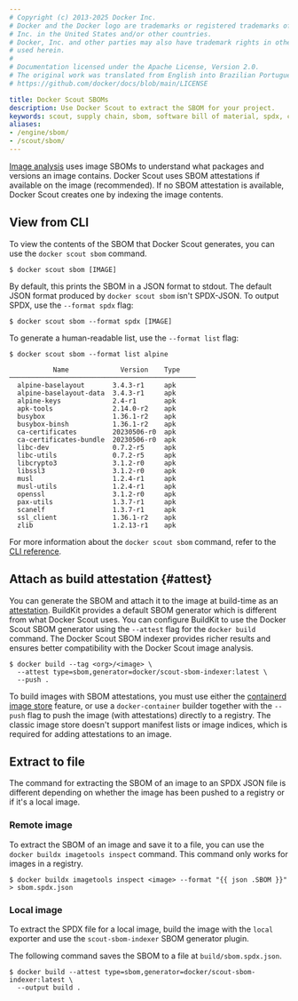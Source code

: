 ```yaml
---
# Copyright (c) 2013-2025 Docker Inc.
# Docker and the Docker logo are trademarks or registered trademarks of Docker,
# Inc. in the United States and/or other countries.
# Docker, Inc. and other parties may also have trademark rights in other terms
# used herein.
#
# Documentation licensed under the Apache License, Version 2.0.
# The original work was translated from English into Brazilian Portuguese.
# https://github.com/docker/docs/blob/main/LICENSE

title: Docker Scout SBOMs
description: Use Docker Scout to extract the SBOM for your project.
keywords: scout, supply chain, sbom, software bill of material, spdx, cli, attestations, file
aliases:
- /engine/sbom/
- /scout/sbom/
---
```

[Image analysis](/manuals/scout/explore/analysis.md) uses image SBOMs to understand what packages and versions an image contains.
Docker Scout uses SBOM attestations if available on the image (recommended).
If no SBOM attestation is available, Docker Scout creates one by indexing the image contents.

## View from CLI

To view the contents of the SBOM that Docker Scout generates, you can use the
`docker scout sbom` command.

```console
$ docker scout sbom [IMAGE]
```

By default, this prints the SBOM in a JSON format to stdout.
The default JSON format produced by `docker scout sbom` isn't SPDX-JSON.
To output SPDX, use the `--format spdx` flag:

```console
$ docker scout sbom --format spdx [IMAGE]
```

To generate a human-readable list, use the `--format list` flag:

```console
$ docker scout sbom --format list alpine

           Name             Version    Type
───────────────────────────────────────────────
  alpine-baselayout       3.4.3-r1     apk
  alpine-baselayout-data  3.4.3-r1     apk
  alpine-keys             2.4-r1       apk
  apk-tools               2.14.0-r2    apk
  busybox                 1.36.1-r2    apk
  busybox-binsh           1.36.1-r2    apk
  ca-certificates         20230506-r0  apk
  ca-certificates-bundle  20230506-r0  apk
  libc-dev                0.7.2-r5     apk
  libc-utils              0.7.2-r5     apk
  libcrypto3              3.1.2-r0     apk
  libssl3                 3.1.2-r0     apk
  musl                    1.2.4-r1     apk
  musl-utils              1.2.4-r1     apk
  openssl                 3.1.2-r0     apk
  pax-utils               1.3.7-r1     apk
  scanelf                 1.3.7-r1     apk
  ssl_client              1.36.1-r2    apk
  zlib                    1.2.13-r1    apk
```

For more information about the `docker scout sbom` command, refer to the [CLI
reference](/reference/cli/docker/scout/sbom.md).

## Attach as build attestation {#attest}

You can generate the SBOM and attach it to the image at build-time as an
[attestation](/manuals/build/metadata/attestations/_index.md). BuildKit provides a default
SBOM generator which is different from what Docker Scout uses.
You can configure BuildKit to use the Docker Scout SBOM generator
using the `--attest` flag for the `docker build` command.
The Docker Scout SBOM indexer provides richer results
and ensures better compatibility with the Docker Scout image analysis.

```console
$ docker build --tag <org>/<image> \
  --attest type=sbom,generator=docker/scout-sbom-indexer:latest \
  --push .
```

To build images with SBOM attestations, you must use either the [containerd
image store](/manuals/desktop/features/containerd.md) feature, or use a `docker-container`
builder together with the `--push` flag to push the image (with attestations)
directly to a registry. The classic image store doesn't support manifest lists
or image indices, which is required for adding attestations to an image.

## Extract to file

The command for extracting the SBOM of an image to an SPDX JSON file is
different depending on whether the image has been pushed to a registry or if
it's a local image.

### Remote image

To extract the SBOM of an image and save it to a file, you can use the `docker
buildx imagetools inspect` command. This command only works for images in a
registry.

```console
$ docker buildx imagetools inspect <image> --format "{{ json .SBOM }}" > sbom.spdx.json
```

### Local image

To extract the SPDX file for a local image, build the image with the `local`
exporter and use the `scout-sbom-indexer` SBOM generator plugin.

The following command saves the SBOM to a file at `build/sbom.spdx.json`.

```console
$ docker build --attest type=sbom,generator=docker/scout-sbom-indexer:latest \
  --output build .
```
